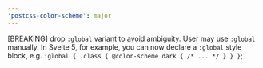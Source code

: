 ```yaml
---
'postcss-color-scheme': major
---
```


[BREAKING] drop `:global` variant to avoid ambiguity. User may use `:global` manually. In Svelte 5, for example, you can now declare a `:global` style block, e.g. `:global { .class { @color-scheme dark { /* ... */ } } }`;
